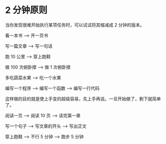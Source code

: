 # 2 分钟原则

当你发现很难开始执行某项任务时，可以试试将其缩减成 2 分钟的版本。

看一本书  --> 开一页书

写一篇文章  --> 写一句话

跑 10 公里  --> 穿上跑鞋

做 100 次俯卧撑 --> 做 1 次俯卧撑

多吃蔬菜水果  -->  吃一个水果

编写一个程序  --> 编写一个函数  -->  编写一行代码



这样做的目的就是使上手变的超级容易，先上手再说。一旦开始做了，剩下就简单了。



阅读一页 -->  阅读 10 页 --> 读完第一章

写一个句子  -->  写文章的开头  -->  写出正文

穿上跑鞋  -->  不行 5 分钟  -->  跑步 5 分钟







